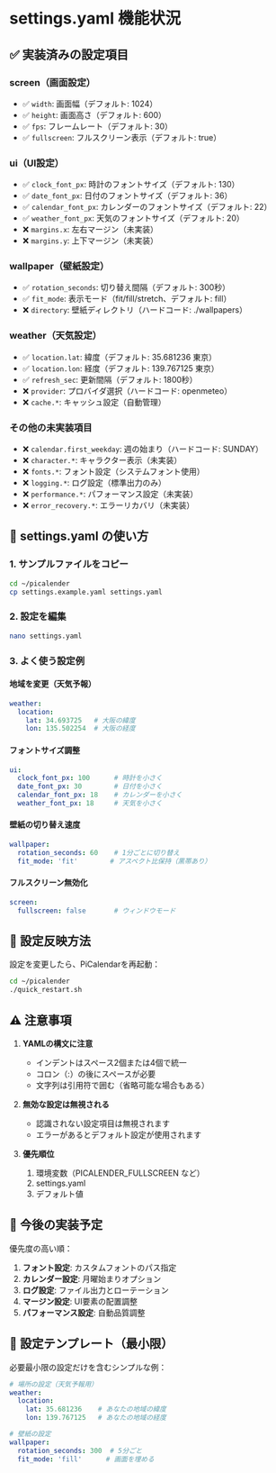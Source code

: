 # settings.yaml 機能状況

## ✅ 実装済みの設定項目

### screen（画面設定）
- ✅ `width`: 画面幅（デフォルト: 1024）
- ✅ `height`: 画面高さ（デフォルト: 600）
- ✅ `fps`: フレームレート（デフォルト: 30）
- ✅ `fullscreen`: フルスクリーン表示（デフォルト: true）

### ui（UI設定）
- ✅ `clock_font_px`: 時計のフォントサイズ（デフォルト: 130）
- ✅ `date_font_px`: 日付のフォントサイズ（デフォルト: 36）
- ✅ `calendar_font_px`: カレンダーのフォントサイズ（デフォルト: 22）
- ✅ `weather_font_px`: 天気のフォントサイズ（デフォルト: 20）
- ❌ `margins.x`: 左右マージン（未実装）
- ❌ `margins.y`: 上下マージン（未実装）

### wallpaper（壁紙設定）
- ✅ `rotation_seconds`: 切り替え間隔（デフォルト: 300秒）
- ✅ `fit_mode`: 表示モード（fit/fill/stretch、デフォルト: fill）
- ❌ `directory`: 壁紙ディレクトリ（ハードコード: ./wallpapers）

### weather（天気設定）
- ✅ `location.lat`: 緯度（デフォルト: 35.681236 東京）
- ✅ `location.lon`: 経度（デフォルト: 139.767125 東京）
- ✅ `refresh_sec`: 更新間隔（デフォルト: 1800秒）
- ❌ `provider`: プロバイダ選択（ハードコード: openmeteo）
- ❌ `cache.*`: キャッシュ設定（自動管理）

### その他の未実装項目
- ❌ `calendar.first_weekday`: 週の始まり（ハードコード: SUNDAY）
- ❌ `character.*`: キャラクター表示（未実装）
- ❌ `fonts.*`: フォント設定（システムフォント使用）
- ❌ `logging.*`: ログ設定（標準出力のみ）
- ❌ `performance.*`: パフォーマンス設定（未実装）
- ❌ `error_recovery.*`: エラーリカバリ（未実装）

## 📝 settings.yaml の使い方

### 1. サンプルファイルをコピー

```bash
cd ~/picalender
cp settings.example.yaml settings.yaml
```

### 2. 設定を編集

```bash
nano settings.yaml
```

### 3. よく使う設定例

#### 地域を変更（天気予報）

```yaml
weather:
  location:
    lat: 34.693725   # 大阪の緯度
    lon: 135.502254  # 大阪の経度
```

#### フォントサイズ調整

```yaml
ui:
  clock_font_px: 100      # 時計を小さく
  date_font_px: 30        # 日付を小さく
  calendar_font_px: 18    # カレンダーを小さく
  weather_font_px: 18     # 天気を小さく
```

#### 壁紙の切り替え速度

```yaml
wallpaper:
  rotation_seconds: 60    # 1分ごとに切り替え
  fit_mode: 'fit'        # アスペクト比保持（黒帯あり）
```

#### フルスクリーン無効化

```yaml
screen:
  fullscreen: false       # ウィンドウモード
```

## 🔄 設定反映方法

設定を変更したら、PiCalendarを再起動：

```bash
cd ~/picalender
./quick_restart.sh
```

## ⚠️ 注意事項

1. **YAMLの構文に注意**
   - インデントはスペース2個または4個で統一
   - コロン（:）の後にスペースが必要
   - 文字列は引用符で囲む（省略可能な場合もある）

2. **無効な設定は無視される**
   - 認識されない設定項目は無視されます
   - エラーがあるとデフォルト設定が使用されます

3. **優先順位**
   1. 環境変数（PICALENDER_FULLSCREEN など）
   2. settings.yaml
   3. デフォルト値

## 🎯 今後の実装予定

優先度の高い順：

1. **フォント設定**: カスタムフォントのパス指定
2. **カレンダー設定**: 月曜始まりオプション
3. **ログ設定**: ファイル出力とローテーション
4. **マージン設定**: UI要素の配置調整
5. **パフォーマンス設定**: 自動品質調整

## 📱 設定テンプレート（最小限）

必要最小限の設定だけを含むシンプルな例：

```yaml
# 場所の設定（天気予報用）
weather:
  location:
    lat: 35.681236    # あなたの地域の緯度
    lon: 139.767125   # あなたの地域の経度

# 壁紙の設定
wallpaper:
  rotation_seconds: 300  # 5分ごと
  fit_mode: 'fill'      # 画面を埋める
```